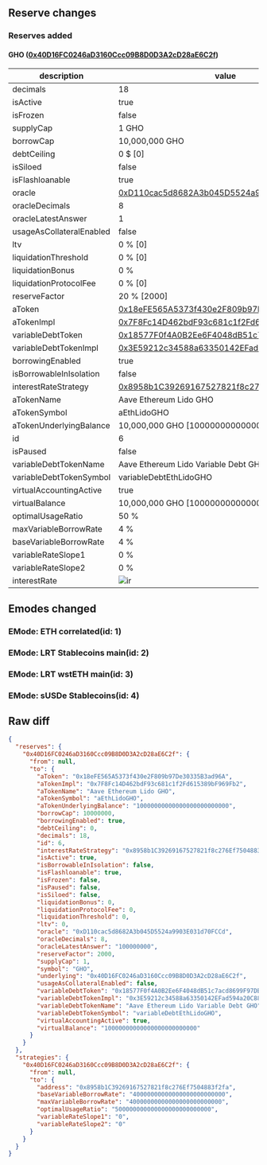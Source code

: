 ## Reserve changes

### Reserves added

#### GHO ([0x40D16FC0246aD3160Ccc09B8D0D3A2cD28aE6C2f](https://etherscan.io/address/0x40D16FC0246aD3160Ccc09B8D0D3A2cD28aE6C2f))

| description | value |
| --- | --- |
| decimals | 18 |
| isActive | true |
| isFrozen | false |
| supplyCap | 1 GHO |
| borrowCap | 10,000,000 GHO |
| debtCeiling | 0 $ [0] |
| isSiloed | false |
| isFlashloanable | true |
| oracle | [0xD110cac5d8682A3b045D5524a9903E031d70FCCd](https://etherscan.io/address/0xD110cac5d8682A3b045D5524a9903E031d70FCCd) |
| oracleDecimals | 8 |
| oracleLatestAnswer | 1 |
| usageAsCollateralEnabled | false |
| ltv | 0 % [0] |
| liquidationThreshold | 0 % [0] |
| liquidationBonus | 0 % |
| liquidationProtocolFee | 0 % [0] |
| reserveFactor | 20 % [2000] |
| aToken | [0x18eFE565A5373f430e2F809b97De30335B3ad96A](https://etherscan.io/address/0x18eFE565A5373f430e2F809b97De30335B3ad96A) |
| aTokenImpl | [0x7F8Fc14D462bdF93c681c1f2Fd615389bF969Fb2](https://etherscan.io/address/0x7F8Fc14D462bdF93c681c1f2Fd615389bF969Fb2) |
| variableDebtToken | [0x18577F0f4A0B2Ee6F4048dB51c7acd8699F97DB8](https://etherscan.io/address/0x18577F0f4A0B2Ee6F4048dB51c7acd8699F97DB8) |
| variableDebtTokenImpl | [0x3E59212c34588a63350142EFad594a20C88C2CEd](https://etherscan.io/address/0x3E59212c34588a63350142EFad594a20C88C2CEd) |
| borrowingEnabled | true |
| isBorrowableInIsolation | false |
| interestRateStrategy | [0x8958b1C39269167527821f8c276Ef7504883f2fa](https://etherscan.io/address/0x8958b1C39269167527821f8c276Ef7504883f2fa) |
| aTokenName | Aave Ethereum Lido GHO |
| aTokenSymbol | aEthLidoGHO |
| aTokenUnderlyingBalance | 10,000,000 GHO [10000000000000000000000000] |
| id | 6 |
| isPaused | false |
| variableDebtTokenName | Aave Ethereum Lido Variable Debt GHO |
| variableDebtTokenSymbol | variableDebtEthLidoGHO |
| virtualAccountingActive | true |
| virtualBalance | 10,000,000 GHO [10000000000000000000000000] |
| optimalUsageRatio | 50 % |
| maxVariableBorrowRate | 4 % |
| baseVariableBorrowRate | 4 % |
| variableRateSlope1 | 0 % |
| variableRateSlope2 | 0 % |
| interestRate | ![ir](https://dash.onaave.com/api/static?variableRateSlope1=0&variableRateSlope2=0&optimalUsageRatio=500000000000000000000000000&baseVariableBorrowRate=40000000000000000000000000&maxVariableBorrowRate=40000000000000000000000000) |


## Emodes changed

### EMode: ETH correlated(id: 1)



### EMode: LRT Stablecoins main(id: 2)



### EMode: LRT wstETH main(id: 3)



### EMode: sUSDe Stablecoins(id: 4)



## Raw diff

```json
{
  "reserves": {
    "0x40D16FC0246aD3160Ccc09B8D0D3A2cD28aE6C2f": {
      "from": null,
      "to": {
        "aToken": "0x18eFE565A5373f430e2F809b97De30335B3ad96A",
        "aTokenImpl": "0x7F8Fc14D462bdF93c681c1f2Fd615389bF969Fb2",
        "aTokenName": "Aave Ethereum Lido GHO",
        "aTokenSymbol": "aEthLidoGHO",
        "aTokenUnderlyingBalance": "10000000000000000000000000",
        "borrowCap": 10000000,
        "borrowingEnabled": true,
        "debtCeiling": 0,
        "decimals": 18,
        "id": 6,
        "interestRateStrategy": "0x8958b1C39269167527821f8c276Ef7504883f2fa",
        "isActive": true,
        "isBorrowableInIsolation": false,
        "isFlashloanable": true,
        "isFrozen": false,
        "isPaused": false,
        "isSiloed": false,
        "liquidationBonus": 0,
        "liquidationProtocolFee": 0,
        "liquidationThreshold": 0,
        "ltv": 0,
        "oracle": "0xD110cac5d8682A3b045D5524a9903E031d70FCCd",
        "oracleDecimals": 8,
        "oracleLatestAnswer": "100000000",
        "reserveFactor": 2000,
        "supplyCap": 1,
        "symbol": "GHO",
        "underlying": "0x40D16FC0246aD3160Ccc09B8D0D3A2cD28aE6C2f",
        "usageAsCollateralEnabled": false,
        "variableDebtToken": "0x18577F0f4A0B2Ee6F4048dB51c7acd8699F97DB8",
        "variableDebtTokenImpl": "0x3E59212c34588a63350142EFad594a20C88C2CEd",
        "variableDebtTokenName": "Aave Ethereum Lido Variable Debt GHO",
        "variableDebtTokenSymbol": "variableDebtEthLidoGHO",
        "virtualAccountingActive": true,
        "virtualBalance": "10000000000000000000000000"
      }
    }
  },
  "strategies": {
    "0x40D16FC0246aD3160Ccc09B8D0D3A2cD28aE6C2f": {
      "from": null,
      "to": {
        "address": "0x8958b1C39269167527821f8c276Ef7504883f2fa",
        "baseVariableBorrowRate": "40000000000000000000000000",
        "maxVariableBorrowRate": "40000000000000000000000000",
        "optimalUsageRatio": "500000000000000000000000000",
        "variableRateSlope1": "0",
        "variableRateSlope2": "0"
      }
    }
  }
}
```
